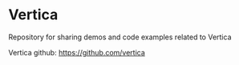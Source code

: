 # Vertica
Repository for sharing demos and code examples related to Vertica

Vertica github: https://github.com/vertica
